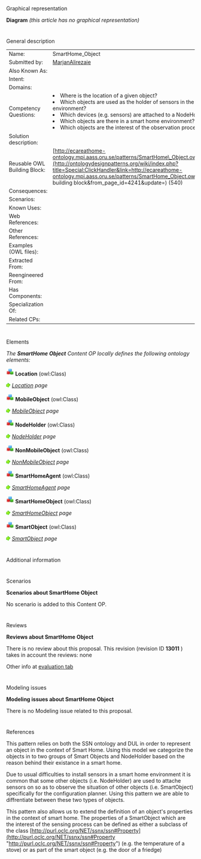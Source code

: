 # 

 Graphical representation



__Diagram__ 
_(this article has no graphical representation)_ 




# 

 General description




|  |  |
| --- | --- |
|  Name:  |  SmartHome\_Object  |
|  Submitted by:  | [MarjanAlirezaie](../User/MarjanAlirezaie "User:MarjanAlirezaie")  |
|  Also Known As:  |  |
|  Intent:  |  |
|  Domains:  |  |
|  Competency Questions:  | <li>       Where is the location of a given object?      </li><li>       Which objects are used as the holder of sensors in the smart home environment?      </li><li>       Which devices (e.g. sensors) are attached to a NodeHolder?      </li><li>       Which objects are there in a smart home environment?      </li><li>       Which objects are the interest of the observation process?      </li> |
|  Solution description:  |  |
|  Reusable OWL Building Block:  | [http://ecareathome-ontology.mpi.aass.oru.se/patterns/SmartHome\_Object.owl](http://ontologydesignpatterns.org/wiki/index.php?title=Special:ClickHandler&link=http://ecareathome-ontology.mpi.aass.oru.se/patterns/SmartHome_Object.owl&message=OWL building block&from_page_id=4241&update=)  (540)  |
|  Consequences:  |  |
|  Scenarios:  |  |
|  Known Uses:  |  |
|  Web References:  |  |
|  Other References:  |  |
|  Examples (OWL files):  |  |
|  Extracted From:  |  |
|  Reengineered From:  |  |
|  Has Components:  |  |
|  Specialization Of:  |  |
|  Related CPs:  |  |



  





# 

 Elements



_The
 __SmartHome Object__ 
 Content OP locally defines the following ontology elements:_ 





[![Class](public/images/thumb/2/27/Class.gif/20px-Class.gif)](../Image/Class.gif "Class")
__Location__ 
 (owl:Class)
 
[![](public/images/thumb/8/87/ArrowRight.gif/11px-ArrowRight.gif)](../Image/ArrowRight.gif "ArrowRight.gif")
_[Location](../Submissions/SmartHome_Object/Location "Submissions:SmartHome Object/Location") 
 page_ 



[![Class](public/images/thumb/2/27/Class.gif/20px-Class.gif)](../Image/Class.gif "Class")
__MobileObject__ 
 (owl:Class)
 
[![](public/images/thumb/8/87/ArrowRight.gif/11px-ArrowRight.gif)](../Image/ArrowRight.gif "ArrowRight.gif")
_[MobileObject](../Submissions/SmartHome_Object/MobileObject "Submissions:SmartHome Object/MobileObject") 
 page_ 



[![Class](public/images/thumb/2/27/Class.gif/20px-Class.gif)](../Image/Class.gif "Class")
__NodeHolder__ 
 (owl:Class)
 
[![](public/images/thumb/8/87/ArrowRight.gif/11px-ArrowRight.gif)](../Image/ArrowRight.gif "ArrowRight.gif")
_[NodeHolder](../Submissions/SmartHome_Object/NodeHolder "Submissions:SmartHome Object/NodeHolder") 
 page_ 



[![Class](public/images/thumb/2/27/Class.gif/20px-Class.gif)](../Image/Class.gif "Class")
__NonMobileObject__ 
 (owl:Class)
 
[![](public/images/thumb/8/87/ArrowRight.gif/11px-ArrowRight.gif)](../Image/ArrowRight.gif "ArrowRight.gif")
_[NonMobileObject](../Submissions/SmartHome_Object/NonMobileObject "Submissions:SmartHome Object/NonMobileObject") 
 page_ 



[![Class](public/images/thumb/2/27/Class.gif/20px-Class.gif)](../Image/Class.gif "Class")
__SmartHomeAgent__ 
 (owl:Class)
 
[![](public/images/thumb/8/87/ArrowRight.gif/11px-ArrowRight.gif)](../Image/ArrowRight.gif "ArrowRight.gif")
_[SmartHomeAgent](../Submissions/SmartHome_Object/SmartHomeAgent "Submissions:SmartHome Object/SmartHomeAgent") 
 page_ 



[![Class](public/images/thumb/2/27/Class.gif/20px-Class.gif)](../Image/Class.gif "Class")
__SmartHomeObject__ 
 (owl:Class)
 
[![](public/images/thumb/8/87/ArrowRight.gif/11px-ArrowRight.gif)](../Image/ArrowRight.gif "ArrowRight.gif")
_[SmartHomeObject](../Submissions/SmartHome_Object/SmartHomeObject "Submissions:SmartHome Object/SmartHomeObject") 
 page_ 



[![Class](public/images/thumb/2/27/Class.gif/20px-Class.gif)](../Image/Class.gif "Class")
__SmartObject__ 
 (owl:Class)
 
[![](public/images/thumb/8/87/ArrowRight.gif/11px-ArrowRight.gif)](../Image/ArrowRight.gif "ArrowRight.gif")
_[SmartObject](../Submissions/SmartHome_Object/SmartObject "Submissions:SmartHome Object/SmartObject") 
 page_ 


# 

 Additional information



# 

 Scenarios




__Scenarios about SmartHome Object__ 


 No scenario is added to this Content OP.
 




# 

 Reviews




__Reviews about SmartHome Object__ 


 There is no review about this proposal.
This revision (revision ID
 __13011__ 
 ) takes in account the reviews: none
 



 Other info at
 [evaluation tab](http://ontologydesignpatterns.org/wiki/index.php?title=Submissions:SmartHome_Object&action=evaluation "http://ontologydesignpatterns.org/wiki/index.php?title=Submissions:SmartHome_Object&action=evaluation") 





# 

 Modeling issues




__Modeling issues about SmartHome Object__ 


 There is no Modeling issue related to this proposal.
 




# 

 References



  

 This pattern relies on both the SSN ontology and DUL in order to represent an object in the context of Smart Home. Using this model we categorize the objects in to two groups of Smart Objects and NodeHolder based on the reason behind their existance in a smart home.
 



 Due to usual difficulties to install sensors in a smart home environment it is common that some other objects (i.e. NodeHolder) are used to attache sensors on so as to observe the situation of other objects (i.e. SmartObject) specifically for the configuration planner. Using this pattern we are able to diffrentiate between these two types of objects.
 



 This pattern also allows us to extend the definition of an object's properties in the context of smart home. The properties of a SmartObject which are the interest of the sensing process can be defined as either a subclass of the class
 [http://purl.oclc.org/NET/ssnx/ssn#Property](http://purl.oclc.org/NET/ssnx/ssn#Property "http://purl.oclc.org/NET/ssnx/ssn#Property") 
 (e.g. the temperature of a stove) or as part of the smart object (e.g. the door of a friedge)